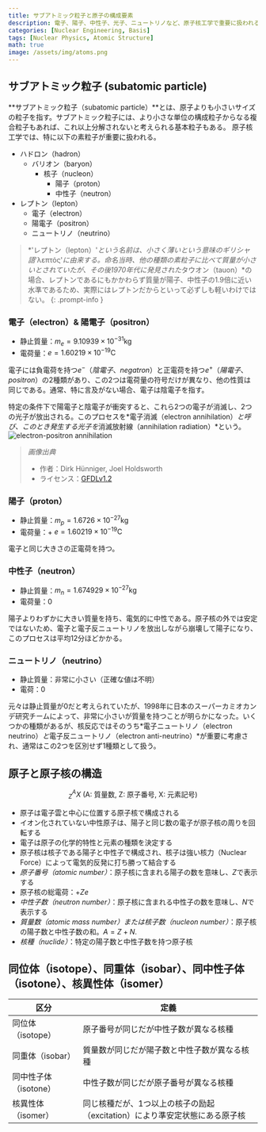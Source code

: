 ```yaml
---
title: サブアトミック粒子と原子の構成要素
description: 電子、陽子、中性子、光子、ニュートリノなど、原子核工学で重要に扱われる素粒子を簡単に概観し、原子および原子核の構造を理解する。
categories: [Nuclear Engineering, Basis]
tags: [Nuclear Physics, Atomic Structure]
math: true
image: /assets/img/atoms.png
---
```

## サブアトミック粒子 (subatomic particle)
**サブアトミック粒子（subatomic particle）**とは、原子よりも小さいサイズの粒子を指す。サブアトミック粒子には、より小さな単位の構成粒子からなる複合粒子もあれば、これ以上分解されないと考えられる基本粒子もある。
原子核工学では、特に以下の素粒子が重要に扱われる。

- ハドロン（hadron）
  - バリオン（baryon）
    - 核子（nucleon）
      - 陽子（proton）
      - 中性子（neutron）
- レプトン（lepton）
  - 電子（electron）
  - 陽電子（positron）
  - ニュートリノ（neutrino）

> *'レプトン（lepton）'*という名前は、小さく薄いという意味のギリシャ語*'λεπτός'*に由来する。命名当時、他の種類の素粒子に比べて質量が小さいとされていたが、その後1970年代に発見された*タウオン（tauon）*の場合、レプトンであるにもかかわらず質量が陽子、中性子の1.9倍に近い水準であるため、実際にはレプトンだからといって必ずしも軽いわけではない。
{: .prompt-info }

### 電子（electron）& 陽電子（positron）
- 静止質量：$m_e = 9.10939 \times 10^{-31} \text{kg}$
- 電荷量：$e = 1.60219 \times 10^{-19} \text{C}$

電子には負電荷を持つ$e^-$（*陰電子*、*negatron*）と正電荷を持つ$e^+$（*陽電子*、*positron*）の2種類があり、この2つは電荷量の符号だけが異なり、他の性質は同じである。通常、特に言及がない場合、電子は陰電子を指す。

特定の条件下で陽電子と陰電子が衝突すると、これら2つの電子が消滅し、2つの光子が放出される。このプロセスを*電子消滅（electron annihilation）*と呼び、このとき発生する光子を*消滅放射線（annihilation radiation）*という。  
![electron-positron annihilation](https://upload.wikimedia.org/wikipedia/commons/0/0a/ElectronPositronAnnihilation.svg)
> *画像出典*
> - 作者：Dirk Hünniger, Joel Holdsworth
> - ライセンス：[GFDLv1.2](https://www.gnu.org/licenses/old-licenses/fdl-1.2.html)

### 陽子（proton）
- 静止質量：$m_p = 1.6726 \times 10^{-27} \text{kg}$
- 電荷量：+ $e = 1.60219 \times 10^{-19} \text{C}$

電子と同じ大きさの正電荷を持つ。

### 中性子（neutron）
- 静止質量：$m_n = 1.674929 \times 10^{-27} \text{kg}$
- 電荷量：$0$ 

陽子よりわずかに大きい質量を持ち、電気的に中性である。原子核の外では安定ではないため、電子と電子反ニュートリノを放出しながら崩壊して陽子になり、このプロセスは平均12分ほどかかる。

### ニュートリノ（neutrino）
- 静止質量：非常に小さい（正確な値は不明）
- 電荷：$0$

元々は静止質量が0だと考えられていたが、1998年に日本のスーパーカミオカンデ研究チームによって、非常に小さいが質量を持つことが明らかになった。いくつかの種類があるが、核反応ではそのうち*電子ニュートリノ（electron neutrino）*と*電子反ニュートリノ（electron anti-neutrino）*が重要に考慮され、通常はこの2つを区別せず1種類として扱う。

## 原子と原子核の構造

$$ ^A_Z X \ (\text{A: 質量数, Z: 原子番号, X: 元素記号})$$

- 原子は電子雲と中心に位置する原子核で構成される
- イオン化されていない中性原子は、陽子と同じ数の電子が原子核の周りを回転する
- 電子は原子の化学的特性と元素の種類を決定する
- 原子核は核子である陽子と中性子で構成され、核子は強い核力（Nuclear Force）によって電気的反発に打ち勝って結合する
- *原子番号（atomic number）*：原子核に含まれる陽子の数を意味し、$Z$で表示する
- 原子核の総電荷：+$Ze$
- *中性子数（neutron number）*：原子核に含まれる中性子の数を意味し、$N$で表示する
- *質量数（atomic mass number）*または*核子数（nucleon number）*：原子核の陽子数と中性子数の和。$A=Z+N.$
- *核種（nuclide）*：特定の陽子数と中性子数を持つ原子核

## 同位体（isotope）、同重体（isobar）、同中性子体（isotone）、核異性体（isomer）

| 区分 | 定義 |
| --- | --- |
| 同位体（isotope） | 原子番号が同じだが中性子数が異なる核種 |
| 同重体（isobar） | 質量数が同じだが陽子数と中性子数が異なる核種 |
| 同中性子体（isotone） | 中性子数が同じだが原子番号が異なる核種 |
| 核異性体（isomer） | 同じ核種だが、1つ以上の核子の励起（excitation）により準安定状態にある原子核 |
